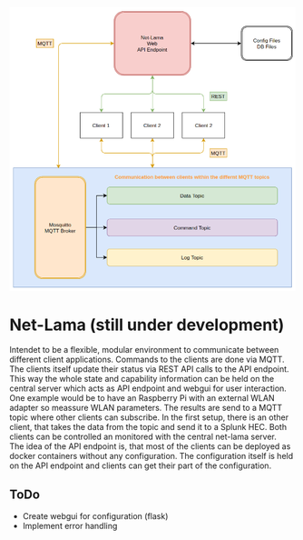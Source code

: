 ![Overview](https://github.com/fox27374/net-lama/blob/main/doc/net-lama-overview.png)

# Net-Lama (still under development)
Intendet to be a flexible, modular environment to communicate between different client applications. Commands to the clients are done via MQTT. The clients itself update their status via REST API calls to the API endpoint. This way the whole state and capability information can be held on the central server which acts as API endpoint and webgui for user interaction.  
One example would be to have an Raspberry Pi with an external WLAN adapter so meassure WLAN parameters. The results are send to a MQTT topic where other clients can subscribe. In the first setup, there is an other client, that takes the data from the topic and send it to a Splunk HEC. Both clients can be controlled an monitored with the central net-lama server.  
The idea of the API endpoint is, that most of the clients can be deployed as docker containers without any configuration. The configuration itself is held on the API endpoint and clients can get their part of the configuration.

## ToDo
* Create webgui for configuration (flask)
* Implement error handling